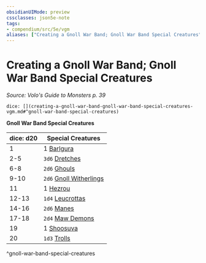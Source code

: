 ```yaml
---
obsidianUIMode: preview
cssclasses: json5e-note
tags:
- compendium/src/5e/vgm
aliases: ["Creating a Gnoll War Band; Gnoll War Band Special Creatures"]
---
```

# Creating a Gnoll War Band; Gnoll War Band Special Creatures
*Source: Volo's Guide to Monsters p. 39* 

`dice: [](creating-a-gnoll-war-band-gnoll-war-band-special-creatures-vgm.md#^gnoll-war-band-special-creatures)`

**Gnoll War Band Special Creatures**

| dice: d20 | Special Creatures |
|-----------|-------------------|
| 1 | 1 [Barlgura](b_barlgura.md) |
| 2-5 | `3d6` [Dretches](b_dretch.md) |
| 6-8 | `2d6` [Ghouls](b_ghoul.md) |
| 9-10 | `2d6` [Gnoll Witherlings](b_gnoll-witherling-mpmm.md) |
| 11 | 1 [Hezrou](b_hezrou.md) |
| 12-13 | `1d4` [Leucrottas](b_leucrotta-mpmm.md) |
| 14-16 | `2d6` [Manes](b_manes.md) |
| 17-18 | `2d4` [Maw Demons](b_maw-demon-mpmm.md) |
| 19 | 1 [Shoosuva](b_shoosuva-mpmm.md) |
| 20 | `1d3` [Trolls](b_troll.md) |
^gnoll-war-band-special-creatures